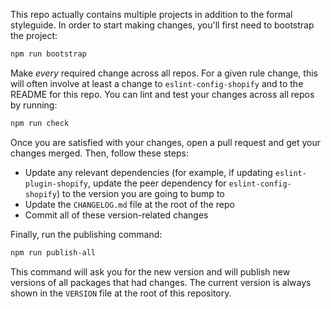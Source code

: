 This repo actually contains multiple projects in addition to the formal styleguide. In order to start making changes, you'll first need to bootstrap the project:

```bash
npm run bootstrap
```

Make *every* required change across all repos. For a given rule change, this will often involve at least a change to `eslint-config-shopify` and to the README for this repo. You can lint and test your changes across all repos by running:

```bash
npm run check
```

Once you are satisfied with your changes, open a pull request and get your changes merged. Then, follow these steps:

- Update any relevant dependencies (for example, if updating `eslint-plugin-shopify`, update the peer dependency for `eslint-config-shopify`) to the version you are going to bump to
- Update the `CHANGELOG.md` file at the root of the repo
- Commit all of these version-related changes

Finally, run the publishing command:

```bash
npm run publish-all
```

This command will ask you for the new version and will publish new versions of all packages that had changes. The current version is always shown in the `VERSION` file at the root of this repository.
